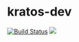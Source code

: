 # kratos-dev

[![Build Status](https://github.com/oberbichler/kratos-dev/workflows/Docker%20Image%20CI/badge.svg?branch=master)](https://github.com/oberbichler/kratos-dev/actions) [![](https://images.microbadger.com/badges/version/oberbichler/kratos-dev.svg)](https://hub.docker.com/repository/docker/oberbichler/kratos-dev)
